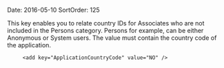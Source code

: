 Date: 2016-05-10
SortOrder: 125

This key enables you to relate country IDs for Associates who are not included in the Persons category. Persons for example, can be either Anonymous or System users. The value must contain the country code of the application.

```
     <add key="ApplicationCountryCode" value="NO" />
```

 

